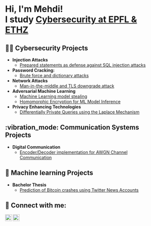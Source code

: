<h1>Hi, I'm Mehdi! <br/> I study <a href="https://www.linkedin.com/in/mehdiberradaepfl/">Cybersecurity at EPFL & ETHZ </a></h1>

<h2>👨‍💻 Cybersecurity Projects</h2>

- <b>Injection Attacks</b>
  - [Prepared statements as defense against SQL injection attacks](https://github.com/berradakech/Prepared-statements-as-defense-against-SQL-injection-attacks.git)
- <b>Password Cracking: </b>
  - [Brute force and dictionary attacks](https://github.com/berradakech/Password-Cracking-Dictionary-attack-.git)
- <b>Network Attacks</b>
  - [Man-in-the-middle and TLS downgrade attack](https://github.com/berradakech/Sniffing_attack.git)
- <b>Adversarial Machine Learning</b>
  - [Machine Learning model stealing](https://github.com/berradakech/Machine-Learning-model-stealing.git)
  - [Homomorphic Encryption for ML Model Inference](https://github.com/berradakech/Homomorphic-Encryption-for-ML-Model-Inference.git)
- <b>Privacy Enhancing Technologies</b>
  - [Differentially Private Queries using the Laplace Mechanism](https://github.com/berradakech/Differentially-Private-Queries.git)

<h2>:vibration_mode: Communication Systems Projects</h2>

- <b> Digital Communication </b>
  - [Encoder/Decoder implementation for AWGN Channel Communication](https://github.com/berradakech/EncoderDecoder.git)

<h2> 🤖 Machine learning Projects</h2>

- <b>Bachelor Thesis </b>
  - [Prediction of Bitcoin crashes using Twitter News Accounts](https://github.com/berradakech/Bachelor-Thesis.git)


<h2> 🤳 Connect with me:</h2>

[<img align="left" alt="JoshMadakor | Twitter" width="22px" src="https://cdn.jsdelivr.net/npm/simple-icons@v3/icons/twitter.svg" />][twitter]
[<img align="left" alt="MehdiBerrada | LinkedIn" width="22px" src="https://cdn.jsdelivr.net/npm/simple-icons@v3/icons/linkedin.svg" />][linkedin]


[twitter]: https://twitter.com/MehdiBE83317603
[linkedin]: https://www.linkedin.com/in/mehdiberradaepfl/

<!--
**joshmadakor1/joshmadakor1** is a ✨ _special_ ✨ repository because its `README.md` (this file) appears on your GitHub profile.

Here are some ideas to get you started:

- 🔭 I’m currently working on ...
- 🌱 I’m currently learning ...
- 👯 I’m looking to collaborate on ...
- 🤔 I’m looking for help with ...
- 💬 Ask me about ...
- 📫 How to reach me: ...
- 😄 Pronouns: ...
- ⚡ Fun fact: ...
-->
